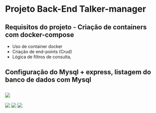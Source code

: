 # Projeto   Back-End  Talker-manager
## Requisitos do projeto - Criação de containers com docker-compose
- Uso de container docker
- Criação de end-points (Crud)
- Lógica de filtros de consulta, 
## Configuração do Mysql + express, listagem do banco de dados com Mysql

## <img src='https://img.shields.io/badge/MySQL-4479A1.svg?style=for-the-badge&logo=MySQL&logoColor=white'>  
<img src='https://img.shields.io/badge/Node.js-43853D?style=for-the-badge&logo=node.js&logoColor=white'>
<img src='https://img.shields.io/badge/npm-CB3837.svg?style=for-the-badge&logo=npm&logoColor=white'>
<img src='https://img.shields.io/badge/JavaScript-F7DF1E.svg?style=for-the-badge&logo=JavaScript&logoColor=black'>
